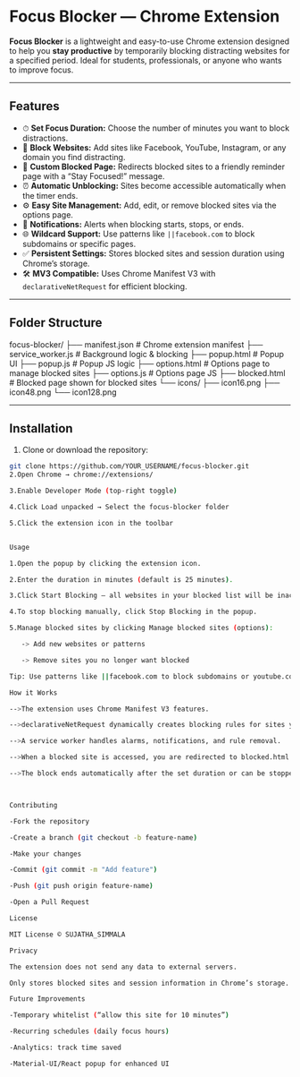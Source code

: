# Focus Blocker — Chrome Extension

**Focus Blocker** is a lightweight and easy-to-use Chrome extension designed to help you **stay productive** by temporarily blocking distracting websites for a specified period. Ideal for students, professionals, or anyone who wants to improve focus.

---

## **Features**
- ⏱ **Set Focus Duration:** Choose the number of minutes you want to block distractions.  
- 🚫 **Block Websites:** Add sites like Facebook, YouTube, Instagram, or any domain you find distracting.  
- 🛑 **Custom Blocked Page:** Redirects blocked sites to a friendly reminder page with a “Stay Focused!” message.  
- ⏰ **Automatic Unblocking:** Sites become accessible automatically when the timer ends.  
- ⚙️ **Easy Site Management:** Add, edit, or remove blocked sites via the options page.  
- 🔔 **Notifications:** Alerts when blocking starts, stops, or ends.  
- 🌐 **Wildcard Support:** Use patterns like `||facebook.com` to block subdomains or specific pages.  
- ✅ **Persistent Settings:** Stores blocked sites and session duration using Chrome’s storage.  
- 🛠 **MV3 Compatible:** Uses Chrome Manifest V3 with `declarativeNetRequest` for efficient blocking.

---

## **Folder Structure**

focus-blocker/
├── manifest.json # Chrome extension manifest
├── service_worker.js # Background logic & blocking
├── popup.html # Popup UI
├── popup.js # Popup JS logic
├── options.html # Options page to manage blocked sites
├── options.js # Options page JS
├── blocked.html # Blocked page shown for blocked sites
└── icons/
├── icon16.png
├── icon48.png
└── icon128.png



---

## **Installation**
1. Clone or download the repository:

```bash
git clone https://github.com/YOUR_USERNAME/focus-blocker.git
2.Open Chrome → chrome://extensions/

3.Enable Developer Mode (top-right toggle)

4.Click Load unpacked → Select the focus-blocker folder

5.Click the extension icon in the toolbar


Usage

1.Open the popup by clicking the extension icon.

2.Enter the duration in minutes (default is 25 minutes).

3.Click Start Blocking — all websites in your blocked list will be inaccessible.

4.To stop blocking manually, click Stop Blocking in the popup.

5.Manage blocked sites by clicking Manage blocked sites (options):

   -> Add new websites or patterns

   -> Remove sites you no longer want blocked

Tip: Use patterns like ||facebook.com to block subdomains or youtube.com/watch for specific pages.

How it Works

-->The extension uses Chrome Manifest V3 features.

-->declarativeNetRequest dynamically creates blocking rules for sites you add.

-->A service worker handles alarms, notifications, and rule removal.

-->When a blocked site is accessed, you are redirected to blocked.html with a friendly reminder.

-->The block ends automatically after the set duration or can be stopped manually.



Contributing

-Fork the repository

-Create a branch (git checkout -b feature-name)

-Make your changes

-Commit (git commit -m "Add feature")

-Push (git push origin feature-name)

-Open a Pull Request

License

MIT License © SUJATHA_SIMMALA

Privacy

The extension does not send any data to external servers.

Only stores blocked sites and session information in Chrome’s storage.

Future Improvements

-Temporary whitelist (“allow this site for 10 minutes”)

-Recurring schedules (daily focus hours)

-Analytics: track time saved

-Material-UI/React popup for enhanced UI
